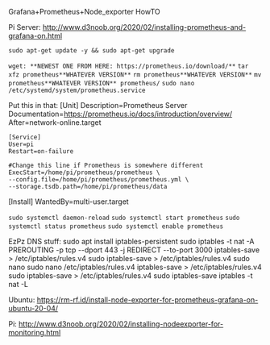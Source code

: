Grafana+Prometheus+Node_exporter HowTO

Pi Server:
http://www.d3noob.org/2020/02/installing-prometheus-and-grafana-on.html

`sudo apt-get update -y && sudo apt-get upgrade`

`wget: **NEWEST ONE FROM HERE: https://prometheus.io/download/**`
`tar xfz prometheus**WHATEVER VERSION**`
`rm prometheus**WHATEVER VERSION**`
`mv prometheus**WHATEVER VERSION** prometheus/`
`sudo nano /etc/systemd/system/prometheus.service`

Put this in that:
    [Unit]
    Description=Prometheus Server
    Documentation=https://prometheus.io/docs/introduction/overview/
    After=network-online.target

    [Service]
    User=pi
    Restart=on-failure

    #Change this line if Prometheus is somewhere different
    ExecStart=/home/pi/prometheus/prometheus \
    --config.file=/home/pi/prometheus/prometheus.yml \
    --storage.tsdb.path=/home/pi/prometheus/data



[Install]
WantedBy=multi-user.target

`sudo systemctl daemon-reload`
`sudo systemctl start prometheus`
`sudo systemctl status prometheus`
`sudo systemctl enable prometheus`




EzPz DNS stuff:
    sudo apt install iptables-persistent
    sudo iptables -t nat -A PREROUTING -p tcp --dport 443 -j REDIRECT --to-port 3000
    iptables-save > /etc/iptables/rules.v4
    sudo iptables-save > /etc/iptables/rules.v4
    sudo nano
    sudo nano /etc/iptables/rules.v4
    iptables-save > /etc/iptables/rules.v4
    sudo iptables-save > /etc/iptables/rules.v4
    sudo iptables-save
    iptables -t nat -L


Ubuntu:
https://rm-rf.id/install-node-exporter-for-prometheus-grafana-on-ubuntu-20-04/


Pi:
http://www.d3noob.org/2020/02/installing-nodeexporter-for-monitoring.html